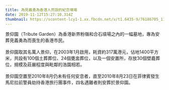 ```yaml
---
title: 為見義勇為香港人而設的紀念墳場
date: 2019-11-12T15:27:10.314Z
thumbnail: https://scontent-lcy1-1.xx.fbcdn.net/v/t1.6435-9/76186705_111894086933060_72700692376059904_n.png?_nc_cat=103&ccb=1-7&_nc_sid=730e14&_nc_ohc=YvCJL0rIueEAX9ts9gy&_nc_ht=scontent-lcy1-1.xx&oh=00_AT_Zhd6QsP-wfKcIQejmGTP1wEZ9ulPi1oGHUsdI6ykPSw&oe=62E7A98F
---
```

景仰園（Tribute Garden）為香港新界粉嶺和合石墳場之內的一幅墓地，專為安葬見義勇為而喪生的香港市民。\
\
景仰園取其名萬人景仰，在2003年1月啟用，耗資約317萬港元，佔地1400平方米，共設有100個土葬葬位、24個甕盅葬位，以及一個安置所，存放30個壁龕葬位，規模及莊嚴程度與毗鄰的浩園相若。\
\
景仰園空置至2010年8月仍未有任何安息者，直至2010年8月23日在菲律賓發生馬尼拉前警員劫持香港旅行團事件，四名遇難者則安葬於景仰園。